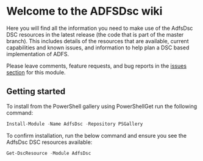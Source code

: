 # Welcome to the ADFSDsc wiki

Here you will find all the information you need to make use of the AdfsDsc DSC resources in the latest release (the code
that is part of the master branch). This includes details of the resources that are available, current capabilities and
known issues, and information to help plan a DSC based implementation of ADFS.

Please leave comments, feature requests, and bug reports in the
[issues section](https://github.com/X-Guardian/AdfsDsc/issues) for this module.

## Getting started

To install from the PowerShell gallery using PowerShellGet run the following command:

```powershell
Install-Module -Name AdfsDsc -Repository PSGallery
```

To confirm installation, run the below command and ensure you see the AdfsDsc DSC resources available:

```powershell
Get-DscResource -Module AdfsDsc
```
